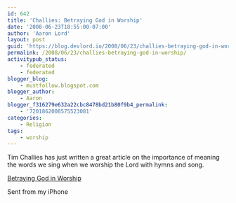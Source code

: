 ```yaml
---
id: 642
title: 'Challies: Betraying God in Worship'
date: '2008-06-23T18:55:00-07:00'
author: 'Aaron Lord'
layout: post
guid: 'https://blog.devlord.io/2008/06/23/challies-betraying-god-in-worship/'
permalink: /2008/06/23/challies-betraying-god-in-worship/
activitypub_status:
    - federated
    - federated
blogger_blog:
    - mustfollow.blogspot.com
blogger_author:
    - Aaron
blogger_f316279e632a22cbc8478bd21b80f9b4_permalink:
    - '7201862008575523081'
categories:
    - Religion
tags:
    - worship
---
```


Tim Challies has just written a great article on the importance of meaning the words we sing when we worship the Lord with hymns and song.

[Betraying God in Worship](https://www.challies.com/christian-living/betraying-god-in-worship/)

Sent from my iPhone